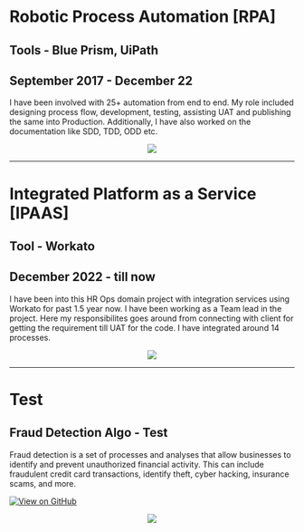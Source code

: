 # Robotic Process Automation [RPA]
## Tools - Blue Prism, UiPath
## September 2017 - December 22

I have been involved with 25+ automation from end to end. My role included designing process flow, development, testing, assisting UAT and publishing the same into Production. Additionally, I have also worked on the documentation like SDD, TDD, ODD etc.

<center><img src="https://goalgetters.com/wp-content/uploads/2021/01/RPA-dial-2048x1363.jpg"/></center>

---

# Integrated Platform as a Service [IPAAS]
## Tool - Workato
## December 2022 - till now

I have been into this HR Ops domain project with integration services using Workato for past 1.5 year now. I have been working as a Team lead in the project. Here my responsibilites goes around from connecting with client for getting the requirement till UAT for the code. I have integrated around 14 processes.

<center><img src="https://www.logisense.com/learn/news/img/workato.jpg"/></center>

---

# Test
## Fraud Detection Algo - Test

Fraud detection is a set of processes and analyses that allow businesses to identify and prevent unauthorized financial activity. This can include fraudulent credit card transactions, identify theft, cyber hacking, insurance scams, and more.

[![View on GitHub](https://img.shields.io/badge/GitHub-View_on_GitHub-blue?logo=GitHub)](https://github.com/CodingWithNitish/Python_Projects/tree/main/Fraud-Detection-Test)

<center><img src="https://tse3.mm.bing.net/th?id=OIP.8nRwyy_sVRV_qWVaIMJHBgHaD3&pid=Api&P=0&h=180"/></center>


